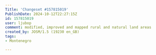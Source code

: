 ```yaml
---
Title: 'Changeset #157815019'
PublishDate: 2024-10-12T22:27:15Z
id: 157815019
user: ljubop
comment: modified, improved and mapped rural and natural land areas
created_by: JOSM/1.5 (19230 en_GB)
tags:
- Montenegro

---
```

